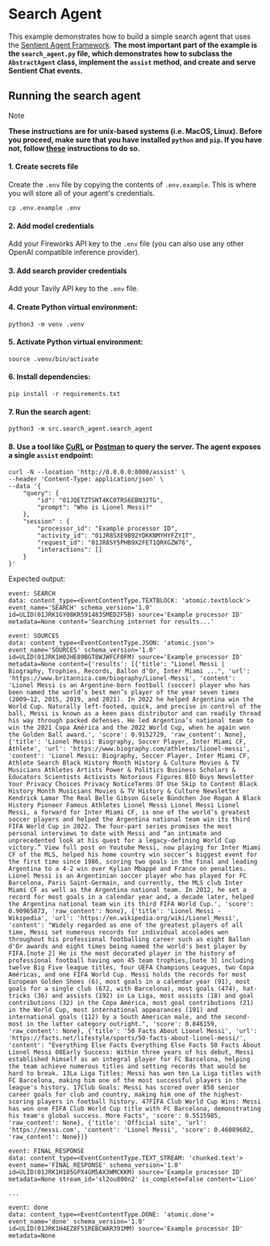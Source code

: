 # Search Agent
This example demonstrates how to build a simple search agent that uses the [Sentient Agent Framework](https://github.com/sentient-agi/Sentient-Agent-Framework). **The most important part of the example is the `search_agent.py` file, which demonstrates how to subclass the `AbstractAgent` class, implement the `assist` method, and create and serve Sentient Chat events.**

## Running the search agent
> [!NOTE]
> **These instructions are for unix-based systems (i.e. MacOS, Linux). Before you proceed, make sure that you have installed `python` and `pip`. If you have not, follow [these](https://packaging.python.org/en/latest/tutorials/installing-packages/) instructions to do so.**

#### 1. Create secrets file
Create the `.env` file by copying the contents of `.env.example`. This is where you will store all of your agent's credentials.
```
cp .env.example .env
```

#### 2. Add model credentials
Add your Fireworks API key to the `.env` file (you can also use any other OpenAI compatible inference provider).

#### 3. Add search provider credentials
Add your Tavily API key to the `.env` file.

#### 4. Create Python virtual environment:
```
python3 -m venv .venv
```

#### 5. Activate Python virtual environment:
```
source .venv/bin/activate
```

#### 6. Install dependencies:
```
pip install -r requirements.txt
```

#### 7. Run the search agent:
```
python3 -m src.search_agent.search_agent
```

#### 8. Use a tool like [CuRL](https://curl.se/) or [Postman](https://www.postman.com/) to query the server. The agent exposes a single `assist` endpoint:
```
curl -N --location 'http://0.0.0.0:8000/assist' \
--header 'Content-Type: application/json' \
--data '{
    "query": {
        "id": "01JQETZTSNT4KC0TRS6EBN32TG",
        "prompt": "Who is Lionel Messi?"
    },
    "session" : {
        "processor_id": "Example processor ID",
        "activity_id": "01JR8SXE9B92YDKKNMYHYFZY1T",
        "request_id": "01JR8SY5PHB9X2FET1QRXGZW76",
        "interactions": []
    }
}'
```
Expected output:
```
event: SEARCH
data: content_type=<EventContentType.TEXTBLOCK: 'atomic.textblock'> event_name='SEARCH' schema_version='1.0' id=ULID(01JRK1GY08KR591483SMED2F5B) source='Example processor ID' metadata=None content='Searching internet for results...'

event: SOURCES
data: content_type=<EventContentType.JSON: 'atomic.json'> event_name='SOURCES' schema_version='1.0' id=ULID(01JRK1H0JHE89BGT8WJWFCF0FM) source='Example processor ID' metadata=None content={'results': [{'title': "Lionel Messi | Biography, Trophies, Records, Ballon d'Or, Inter Miami ...", 'url': 'https://www.britannica.com/biography/Lionel-Messi', 'content': 'Lionel Messi is an Argentine-born football (soccer) player who has been named the world’s best men’s player of the year seven times (2009–12, 2015, 2019, and 2021). In 2022 he helped Argentina win the World Cup. Naturally left-footed, quick, and precise in control of the ball, Messi is known as a keen pass distributor and can readily thread his way through packed defenses. He led Argentina’s national team to win the 2021 Copa América and the 2022 World Cup, when he again won the Golden Ball award.', 'score': 0.9152729, 'raw_content': None}, {'title': 'Lionel Messi: Biography, Soccer Player, Inter Miami CF, Athlete', 'url': 'https://www.biography.com/athletes/lionel-messi', 'content': 'Lionel Messi: Biography, Soccer Player, Inter Miami CF, Athlete Search Black History Month History & Culture Movies & TV Musicians Athletes Artists Power & Politics Business Scholars & Educators Scientists Activists Notorious Figures BIO Buys Newsletter Your Privacy Choices Privacy NoticeTerms Of Use Skip to Content Black History Month Musicians Movies & TV History & Culture Newsletter Kendrick Lamar The Real Belle Gibson Gisele Bündchen Joe Rogan A Black History Pioneer Famous Athletes Lionel Messi Lionel Messi Lionel Messi, a forward for Inter Miami CF, is one of the world’s greatest soccer players and helped the Argentina national team win its third FIFA World Cup in 2022. The four-part series promises the most personal interviews to date with Messi and “an intimate and unprecedented look at his quest for a legacy-defining World Cup victory.” View full post on Youtube Messi, now playing for Inter Miami CF of the MLS, helped his home country win soccer’s biggest event for the first time since 1986, scoring two goals in the final and leading Argentina to a 4-2 win over Kylian Mbappé and France on penalties. Lionel Messi is an Argentinian soccer player who has played for FC Barcelona, Paris Saint-Germain, and currently, the MLS club Inter Miami CF as well as the Argentina national team. In 2012, he set a record for most goals in a calendar year and, a decade later, helped the Argentina national team win its third FIFA World Cup.', 'score': 0.90965873, 'raw_content': None}, {'title': 'Lionel Messi - Wikipedia', 'url': 'https://en.wikipedia.org/wiki/Lionel_Messi', 'content': "Widely regarded as one of the greatest players of all time, Messi set numerous records for individual accolades won throughout his professional footballing career such as eight Ballon d'Or awards and eight times being named the world's best player by FIFA.[note 2] He is the most decorated player in the history of professional football having won 45 team trophies,[note 3] including twelve Big Five league titles, four UEFA Champions Leagues, two Copa Américas, and one FIFA World Cup. Messi holds the records for most European Golden Shoes (6), most goals in a calendar year (91), most goals for a single club (672, with Barcelona), most goals (474), hat-tricks (36) and assists (192) in La Liga, most assists (18) and goal contributions (32) in the Copa América, most goal contributions (21) in the World Cup, most international appearances (191) and international goals (112) by a South American male, and the second-most in the latter category outright.", 'score': 0.846159, 'raw_content': None}, {'title': '50 Facts About Lionel Messi', 'url': 'https://facts.net/lifestyle/sports/50-facts-about-lionel-messi/', 'content': "Everything Else Facts Everything Else Facts 50 Facts About Lionel Messi 08Early Success: Within three years of his debut, Messi established himself as an integral player for FC Barcelona, helping the team achieve numerous titles and setting records that would be hard to break. 13La Liga Titles: Messi has won ten La Liga titles with FC Barcelona, making him one of the most successful players in the league's history. 17Club Goals: Messi has scored over 850 senior career goals for club and country, making him one of the highest-scoring players in football history. 47FIFA Club World Cup Wins: Messi has won one FIFA Club World Cup title with FC Barcelona, demonstrating his team's global success. More Facts", 'score': 0.5515985, 'raw_content': None}, {'title': 'Official site', 'url': 'https://messi.com', 'content': 'Lionel Messi', 'score': 0.46089602, 'raw_content': None}]}

event: FINAL_RESPONSE
data: content_type=<EventContentType.TEXT_STREAM: 'chunked.text'> event_name='FINAL_RESPONSE' schema_version='1.0' id=ULID(01JRK1H185GPX4GM5AX3WMCKKM) source='Example processor ID' metadata=None stream_id='sl2ou800n2' is_complete=False content='Lion'

...

event: done
data: content_type=<EventContentType.DONE: 'atomic.done'> event_name='done' schema_version='1.0' id=ULID(01JRK1H4EZ8F51REBCWAR391MM) source='Example processor ID' metadata=None

```